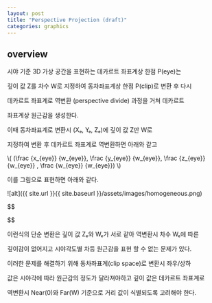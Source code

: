 ```yaml
---
layout: post
title: "Perspective Projection (draft)"
categories: graphics
---
```


## overview

시야 기준 3D 가상 공간을 표현하는 데카르트 좌표계상 한점 P(eye)는 

깊이 값 Z를 차수 W로 지정하여 동차좌표계상 한점 P(clip)로 변환 후 다시

데카르트 좌표계로 역변환 (perspective divide) 과정을 거쳐 데카르트 

좌표계상 원근감을 생성한다.

이때 동차좌표계로 변환시 (Xₑ, Yₑ, Zₑ)에 깊이 값 Z만 W로 

지정하여 변환 후 데카르트 좌표계로 역변환하면 아래와 같고

  <p>
  \(
(\frac {x_{eye}} {w_{eye}}, \frac {y_{eye}} {w_{eye}}, \frac {z_{eye}} {w_{eye}} , \frac {w_{eye}} {w_{eye}}) 
  \)
</p>

이를 그림으로 표현하면 아래와 같다.

![alt]({{ site.url }}{{ site.baseurl }}/assets/images/homogeneous.png)

$$

$$



이런식의 단순 변환은 깊이 값 Zₑ와 Wₑ가 서로 같아 역변환시 차수 Wₑ에 따른

깊이감이 없어지고 시야각도별 차등 원근감을 표현 할 수 없는 문제가 있다.

이러한 문제를 해결하기 위해 동차좌표계(clip space)로 변환시 좌우/상하 

값은 시야각에 따라 원근감의 정도가 달라져야하고 깊이 값은 데카르트 좌표계로

역변환시 Near(0)와 Far(W) 기준으로 거리 값이 식별되도록 고려해야 한다.

